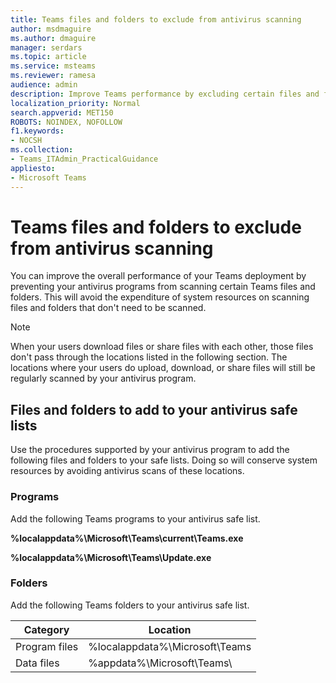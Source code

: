 ```yaml
---
title: Teams files and folders to exclude from antivirus scanning
author: msdmaguire
ms.author: dmaguire
manager: serdars
ms.topic: article
ms.service: msteams
ms.reviewer: ramesa
audience: admin
description: Improve Teams performance by excluding certain files and folders from regular antivirus scanning.
localization_priority: Normal
search.appverid: MET150
ROBOTS: NOINDEX, NOFOLLOW
f1.keywords:
- NOCSH
ms.collection: 
- Teams_ITAdmin_PracticalGuidance
appliesto: 
- Microsoft Teams
---
```


Teams files and folders to exclude from antivirus scanning
=================================

You can improve the overall performance of your Teams deployment by preventing your antivirus programs from scanning certain Teams files and folders. This will avoid the expenditure of system resources on scanning files and folders that don't need to be scanned.

> [!NOTE]
> When your users download files or share files with each other, those files don't pass through the locations listed in the following section. The locations where your users do upload, download, or share files will still be regularly scanned by your antivirus program.

## Files and folders to add to your antivirus safe lists

Use the procedures supported by your antivirus program to add the following files and folders to your safe lists. Doing so will conserve system resources by avoiding antivirus scans of these locations.

### Programs

Add the following Teams programs to your antivirus safe list.

**%localappdata%\Microsoft\Teams\current\Teams.exe**

**%localappdata%\Microsoft\Teams\Update.exe**

### Folders

Add the following Teams folders to your antivirus safe list.

|Category  |Location  |
|---------|---------|
|Program files  |%localappdata%\Microsoft\Teams|
|Data files     |%appdata%\Microsoft\Teams\ |
